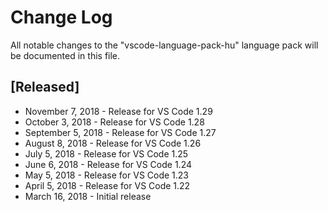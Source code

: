 # Change Log
All notable changes to the "vscode-language-pack-hu" language pack will be documented in this file.

## [Released]
* November 7, 2018 - Release for VS Code 1.29
* October 3, 2018 - Release for VS Code 1.28
* September 5, 2018 - Release for VS Code 1.27
* August 8, 2018 - Release for VS Code 1.26
* July 5, 2018 - Release for VS Code 1.25
* June 6, 2018 - Release for VS Code 1.24
* May 5, 2018  - Release for VS Code 1.23
* April 5, 2018 - Release for VS Code 1.22
* March 16, 2018 - Initial release

